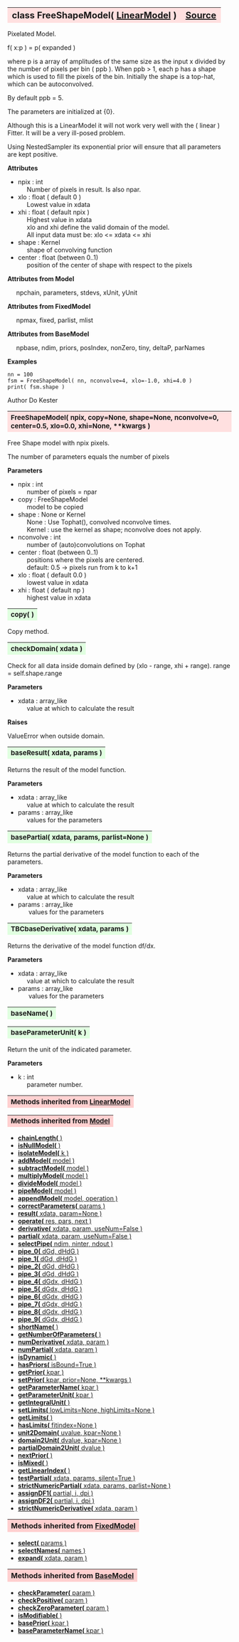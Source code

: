 ---
---
<br><br>

<a name="FreeShapeModel"></a>
<table><thead style="background-color:#FFE0E0; width:100%; font-size:20px"><tr><th style="text-align:left">
<strong>class FreeShapeModel(</strong> <a href="./LinearModel.html">LinearModel</a> )</th><th style="text-align:right"><a href=https://github.com/dokester/BayesicFitting/blob/master/BayesicFitting/source/FreeShapeModel.py target=_blank>Source</a></th></tr></thead></table>
<p>

Pixelated Model.

f( x:p ) = p( expanded )

where p is a array of amplitudes of the same size as the input x divided by
the number of pixels per bin ( ppb ). When ppb > 1, each p has a shape which
is used to fill the pixels of the bin. Initially the shape is a top-hat,
which can be autoconvolved.

By default ppb = 5.

The parameters are initialized at {0}.

Although this is a LinearModel it will not work very well with the ( linear )
Fitter. It will be a very ill-posed problem.

Using NestedSampler its exponential prior will ensure that all
parameters are kept positive.

<b>Attributes</b>

* npix  :  int<br>
&nbsp;&nbsp;&nbsp;&nbsp; Number of pixels in result. Is also npar.<br>
* xlo  :  float ( default 0 )<br>
&nbsp;&nbsp;&nbsp;&nbsp; Lowest value in xdata<br>
* xhi  :  float ( default npix )<br>
&nbsp;&nbsp;&nbsp;&nbsp; Highest value in xdata<br>
&nbsp;&nbsp;&nbsp;&nbsp; xlo and xhi define the valid domain of the model.<br>
&nbsp;&nbsp;&nbsp;&nbsp; All input data must be: xlo <= xdata <= xhi<br>
* shape  :  Kernel<br>
&nbsp;&nbsp;&nbsp;&nbsp; shape of convolving function<br>
* center  :  float (between 0..1)<br>
&nbsp;&nbsp;&nbsp;&nbsp; position of the center of shape with respect to the pixels<br>

<b>Attributes from Model</b>

&nbsp;&nbsp;&nbsp;&nbsp; npchain, parameters, stdevs, xUnit, yUnit<br>

<b>Attributes from FixedModel</b>

&nbsp;&nbsp;&nbsp;&nbsp; npmax, fixed, parlist, mlist<br>

<b>Attributes from BaseModel</b>

&nbsp;&nbsp;&nbsp;&nbsp; npbase, ndim, priors, posIndex, nonZero, tiny, deltaP, parNames<br>

<b>Examples</b>

    nn = 100
    fsm = FreeShapeModel( nn, nconvolve=4, xlo=-1.0, xhi=4.0 )
    print( fsm.shape )

Author       Do Kester


<a name="FreeShapeModel"></a>
<table><thead style="background-color:#FFE0E0; width:100%; font-size:15px"><tr><th style="text-align:left">
<strong>FreeShapeModel(</strong> npix, copy=None, shape=None, nconvolve=0,
 center=0.5, xlo=0.0, xhi=None, **kwargs )
</th></tr></thead></table>
<p>

Free Shape model with npix pixels.

The number of parameters equals the number of pixels

<b>Parameters</b>

* npix  :  int<br>
&nbsp;&nbsp;&nbsp;&nbsp; number of pixels = npar<br>
* copy  :  FreeShapeModel<br>
&nbsp;&nbsp;&nbsp;&nbsp; model to be copied<br>
* shape  :  None or Kernel<br>
&nbsp;&nbsp;&nbsp;&nbsp; None : Use Tophat(), convolved nconvolve times.<br>
&nbsp;&nbsp;&nbsp;&nbsp; Kernel : use the kernel as shape; nconvolve does not apply.<br>
* nconvolve  :  int<br>
&nbsp;&nbsp;&nbsp;&nbsp; number of (auto)convolutions on Tophat<br>
* center  :  float (between 0..1)<br>
&nbsp;&nbsp;&nbsp;&nbsp; positions where the pixels are centered.<br>
&nbsp;&nbsp;&nbsp;&nbsp; default: 0.5 -> pixels run from k to k+1<br>
* xlo  :  float ( default 0.0 )<br>
&nbsp;&nbsp;&nbsp;&nbsp; lowest value in xdata<br>
* xhi  :  float ( default np )<br>
&nbsp;&nbsp;&nbsp;&nbsp; highest value in xdata<br>


<a name="copy"></a>
<table><thead style="background-color:#E0FFE0; width:100%; font-size:15px"><tr><th style="text-align:left">
<strong>copy(</strong> )
</th></tr></thead></table>
<p>
Copy method. 

<a name="checkDomain"></a>
<table><thead style="background-color:#E0FFE0; width:100%; font-size:15px"><tr><th style="text-align:left">
<strong>checkDomain(</strong> xdata ) 
</th></tr></thead></table>
<p>

Check for all data inside domain defined by (xlo - range, xhi + range).
range = self.shape.range

<b>Parameters</b>

* xdata  :  array_like<br>
&nbsp;&nbsp;&nbsp;&nbsp; value at which to calculate the result<br>

<b>Raises</b>

ValueError when outside domain.

<a name="baseResult"></a>
<table><thead style="background-color:#E0FFE0; width:100%; font-size:15px"><tr><th style="text-align:left">
<strong>baseResult(</strong> xdata, params )
</th></tr></thead></table>
<p>

Returns the result of the model function.

<b>Parameters</b>

* xdata  :  array_like<br>
&nbsp;&nbsp;&nbsp;&nbsp; value at which to calculate the result<br>
* params  :  array_like<br>
&nbsp;&nbsp;&nbsp;&nbsp; values for the parameters<br>


<a name="basePartial"></a>
<table><thead style="background-color:#E0FFE0; width:100%; font-size:15px"><tr><th style="text-align:left">
<strong>basePartial(</strong> xdata, params, parlist=None ) 
</th></tr></thead></table>
<p>

Returns the partial derivative of the model function to
each of the parameters.

<b>Parameters</b>

* xdata  :  array_like<br>
&nbsp;&nbsp;&nbsp;&nbsp; value at which to calculate the result<br>
* params  :  array_like<br>
&nbsp;&nbsp;&nbsp;&nbsp;&nbsp; values for the parameters<br>


<a name="TBCbaseDerivative"></a>
<table><thead style="background-color:#E0FFE0; width:100%; font-size:15px"><tr><th style="text-align:left">
<strong>TBCbaseDerivative(</strong> xdata, params )
</th></tr></thead></table>
<p>

Returns the derivative of the model function df/dx.

<b>Parameters</b>

* xdata  :  array_like<br>
&nbsp;&nbsp;&nbsp;&nbsp; value at which to calculate the result<br>
* params  :  array_like<br>
&nbsp;&nbsp;&nbsp;&nbsp;&nbsp; values for the parameters<br>


<a name="baseName"></a>
<table><thead style="background-color:#E0FFE0; width:100%; font-size:15px"><tr><th style="text-align:left">
<strong>baseName(</strong> )
</th></tr></thead></table>
<p>
<a name="baseParameterUnit"></a>
<table><thead style="background-color:#E0FFE0; width:100%; font-size:15px"><tr><th style="text-align:left">
<strong>baseParameterUnit(</strong> k )
</th></tr></thead></table>
<p>

Return the unit of the indicated parameter.

<b>Parameters</b>

* k  :  int<br>
&nbsp;&nbsp;&nbsp;&nbsp; parameter number.<br>


<table><thead style="background-color:#FFD0D0; width:100%; font-size:15px"><tr><th style="text-align:left">
<strong>Methods inherited from</strong> <a href="./LinearModel.html">LinearModel</a></th></tr></thead></table>




<table><thead style="background-color:#FFD0D0; width:100%; font-size:15px"><tr><th style="text-align:left">
<strong>Methods inherited from</strong> <a href="./Model.html">Model</a></th></tr></thead></table>


* [<strong>chainLength(</strong> )](./Model.md#chainLength)
* [<strong>isNullModel(</strong> ) ](./Model.md#isNullModel)
* [<strong>isolateModel(</strong> k )](./Model.md#isolateModel)
* [<strong>addModel(</strong> model )](./Model.md#addModel)
* [<strong>subtractModel(</strong> model )](./Model.md#subtractModel)
* [<strong>multiplyModel(</strong> model )](./Model.md#multiplyModel)
* [<strong>divideModel(</strong> model )](./Model.md#divideModel)
* [<strong>pipeModel(</strong> model )](./Model.md#pipeModel)
* [<strong>appendModel(</strong> model, operation )](./Model.md#appendModel)
* [<strong>correctParameters(</strong> params )](./Model.md#correctParameters)
* [<strong>result(</strong> xdata, param=None )](./Model.md#result)
* [<strong>operate(</strong> res, pars, next )](./Model.md#operate)
* [<strong>derivative(</strong> xdata, param, useNum=False )](./Model.md#derivative)
* [<strong>partial(</strong> xdata, param, useNum=False )](./Model.md#partial)
* [<strong>selectPipe(</strong> ndim, ninter, ndout ) ](./Model.md#selectPipe)
* [<strong>pipe_0(</strong> dGd, dHdG ) ](./Model.md#pipe_0)
* [<strong>pipe_1(</strong> dGd, dHdG ) ](./Model.md#pipe_1)
* [<strong>pipe_2(</strong> dGd, dHdG ) ](./Model.md#pipe_2)
* [<strong>pipe_3(</strong> dGd, dHdG ) ](./Model.md#pipe_3)
* [<strong>pipe_4(</strong> dGdx, dHdG ) ](./Model.md#pipe_4)
* [<strong>pipe_5(</strong> dGdx, dHdG ) ](./Model.md#pipe_5)
* [<strong>pipe_6(</strong> dGdx, dHdG ) ](./Model.md#pipe_6)
* [<strong>pipe_7(</strong> dGdx, dHdG ) ](./Model.md#pipe_7)
* [<strong>pipe_8(</strong> dGdx, dHdG ) ](./Model.md#pipe_8)
* [<strong>pipe_9(</strong> dGdx, dHdG ) ](./Model.md#pipe_9)
* [<strong>shortName(</strong> ) ](./Model.md#shortName)
* [<strong>getNumberOfParameters(</strong> )](./Model.md#getNumberOfParameters)
* [<strong>numDerivative(</strong> xdata, param )](./Model.md#numDerivative)
* [<strong>numPartial(</strong> xdata, param )](./Model.md#numPartial)
* [<strong>isDynamic(</strong> ) ](./Model.md#isDynamic)
* [<strong>hasPriors(</strong> isBound=True ) ](./Model.md#hasPriors)
* [<strong>getPrior(</strong> kpar )](./Model.md#getPrior)
* [<strong>setPrior(</strong> kpar, prior=None, **kwargs )](./Model.md#setPrior)
* [<strong>getParameterName(</strong> kpar )](./Model.md#getParameterName)
* [<strong>getParameterUnit(</strong> kpar )](./Model.md#getParameterUnit)
* [<strong>getIntegralUnit(</strong> )](./Model.md#getIntegralUnit)
* [<strong>setLimits(</strong> lowLimits=None, highLimits=None )](./Model.md#setLimits)
* [<strong>getLimits(</strong> ) ](./Model.md#getLimits)
* [<strong>hasLimits(</strong> fitindex=None )](./Model.md#hasLimits)
* [<strong>unit2Domain(</strong> uvalue, kpar=None )](./Model.md#unit2Domain)
* [<strong>domain2Unit(</strong> dvalue, kpar=None )](./Model.md#domain2Unit)
* [<strong>partialDomain2Unit(</strong> dvalue )](./Model.md#partialDomain2Unit)
* [<strong>nextPrior(</strong> ) ](./Model.md#nextPrior)
* [<strong>isMixed(</strong> )](./Model.md#isMixed)
* [<strong>getLinearIndex(</strong> )](./Model.md#getLinearIndex)
* [<strong>testPartial(</strong> xdata, params, silent=True )](./Model.md#testPartial)
* [<strong>strictNumericPartial(</strong> xdata, params, parlist=None ) ](./Model.md#strictNumericPartial)
* [<strong>assignDF1(</strong> partial, i, dpi ) ](./Model.md#assignDF1)
* [<strong>assignDF2(</strong> partial, i, dpi ) ](./Model.md#assignDF2)
* [<strong>strictNumericDerivative(</strong> xdata, param ) ](./Model.md#strictNumericDerivative)


<table><thead style="background-color:#FFD0D0; width:100%"><tr><th style="text-align:left">
<strong>Methods inherited from</strong> <a href="./FixedModel.html">FixedModel</a></th></tr></thead></table>


* [<strong>select(</strong> params ) ](./FixedModel.md#select)
* [<strong>selectNames(</strong> names ) ](./FixedModel.md#selectNames)
* [<strong>expand(</strong> xdata, param ) ](./FixedModel.md#expand)


<table><thead style="background-color:#FFD0D0; width:100%"><tr><th style="text-align:left">
<strong>Methods inherited from</strong> <a href="./BaseModel.html">BaseModel</a></th></tr></thead></table>


* [<strong>checkParameter(</strong> param ) ](./BaseModel.md#checkParameter)
* [<strong>checkPositive(</strong> param ) ](./BaseModel.md#checkPositive)
* [<strong>checkZeroParameter(</strong> param )](./BaseModel.md#checkZeroParameter)
* [<strong>isModifiable(</strong> ) ](./BaseModel.md#isModifiable)
* [<strong>basePrior(</strong> kpar ) ](./BaseModel.md#basePrior)
* [<strong>baseParameterName(</strong> kpar ) ](./BaseModel.md#baseParameterName)
